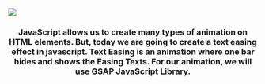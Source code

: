 <img src="https://lf3cjcqpc8r0.cdn.shift8web.ca/wp-content/uploads/2022/03/Web-Banner-Designs-9.gif">
<center>
  <h3>JavaScript allows us to create many types of animation on HTML elements. But, today we are going to create a text easing effect in javascript. 
                        Text Easing is an animation where one bar hides and shows the Easing Texts. For our animation, we will use GSAP JavaScript Library.
                  <h3>
    </center>
